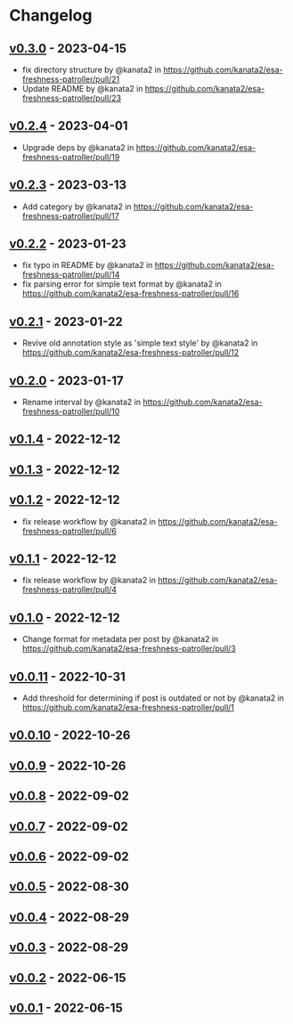 # Changelog

## [v0.3.0](https://github.com/kanata2/esa-freshness-patroller/compare/v0.2.4...v0.3.0) - 2023-04-15
- fix directory structure by @kanata2 in https://github.com/kanata2/esa-freshness-patroller/pull/21
- Update README by @kanata2 in https://github.com/kanata2/esa-freshness-patroller/pull/23

## [v0.2.4](https://github.com/kanata2/esa-freshness-patroller/compare/v0.2.3...v0.2.4) - 2023-04-01
- Upgrade deps by @kanata2 in https://github.com/kanata2/esa-freshness-patroller/pull/19

## [v0.2.3](https://github.com/kanata2/esa-freshness-patroller/compare/v0.2.2...v0.2.3) - 2023-03-13
- Add category by @kanata2 in https://github.com/kanata2/esa-freshness-patroller/pull/17

## [v0.2.2](https://github.com/kanata2/esa-freshness-patroller/compare/v0.2.1...v0.2.2) - 2023-01-23
- fix typo in README by @kanata2 in https://github.com/kanata2/esa-freshness-patroller/pull/14
- fix parsing error for simple text format by @kanata2 in https://github.com/kanata2/esa-freshness-patroller/pull/16

## [v0.2.1](https://github.com/kanata2/esa-freshness-patroller/compare/v0.2.0...v0.2.1) - 2023-01-22
- Revive old annotation style as 'simple text style' by @kanata2 in https://github.com/kanata2/esa-freshness-patroller/pull/12

## [v0.2.0](https://github.com/kanata2/esa-freshness-patroller/compare/v0.1.4...v0.2.0) - 2023-01-17
- Rename interval by @kanata2 in https://github.com/kanata2/esa-freshness-patroller/pull/10

## [v0.1.4](https://github.com/kanata2/esa-freshness-patroller/compare/v0.1.3...v0.1.4) - 2022-12-12

## [v0.1.3](https://github.com/kanata2/esa-freshness-patroller/compare/v0.1.2...v0.1.3) - 2022-12-12

## [v0.1.2](https://github.com/kanata2/esa-freshness-patroller/compare/v0.1.1...v0.1.2) - 2022-12-12
- fix release workflow by @kanata2 in https://github.com/kanata2/esa-freshness-patroller/pull/6

## [v0.1.1](https://github.com/kanata2/esa-freshness-patroller/compare/v0.1.0...v0.1.1) - 2022-12-12
- fix release workflow by @kanata2 in https://github.com/kanata2/esa-freshness-patroller/pull/4

## [v0.1.0](https://github.com/kanata2/esa-freshness-patroller/compare/v0.0.11...v0.1.0) - 2022-12-12
- Change format for metadata per post by @kanata2 in https://github.com/kanata2/esa-freshness-patroller/pull/3

## [v0.0.11](https://github.com/kanata2/esa-freshness-patroller/compare/v0.0.10...v0.0.11) - 2022-10-31
- Add threshold for determining if post is outdated or not by @kanata2 in https://github.com/kanata2/esa-freshness-patroller/pull/1

## [v0.0.10](https://github.com/kanata2/esa-freshness-patroller/compare/v0.0.9...v0.0.10) - 2022-10-26

## [v0.0.9](https://github.com/kanata2/esa-freshness-patroller/compare/v0.0.8...v0.0.9) - 2022-10-26

## [v0.0.8](https://github.com/kanata2/esa-freshness-patroller/compare/v0.0.7...v0.0.8) - 2022-09-02

## [v0.0.7](https://github.com/kanata2/esa-freshness-patroller/compare/v0.0.6...v0.0.7) - 2022-09-02

## [v0.0.6](https://github.com/kanata2/esa-freshness-patroller/compare/v0.0.5...v0.0.6) - 2022-09-02

## [v0.0.5](https://github.com/kanata2/esa-freshness-patroller/compare/v0.0.4...v0.0.5) - 2022-08-30

## [v0.0.4](https://github.com/kanata2/esa-freshness-patroller/compare/v0.0.3...v0.0.4) - 2022-08-29

## [v0.0.3](https://github.com/kanata2/esa-freshness-patroller/compare/v0.0.2...v0.0.3) - 2022-08-29

## [v0.0.2](https://github.com/kanata2/esa-freshness-patroller/compare/v0.0.1...v0.0.2) - 2022-06-15

## [v0.0.1](https://github.com/kanata2/esa-freshness-patroller/commits/v0.0.1) - 2022-06-15
